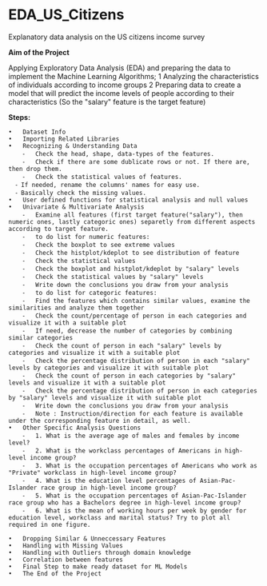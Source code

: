 # EDA_US_Citizens


Explanatory data analysis on the US citizens income survey

**Aim of the Project**

Applying Exploratory Data Analysis (EDA) and preparing the data to implement the Machine Learning Algorithms;
	1	Analyzing the characteristics of individuals according to income groups
	2	Preparing data to create a model that will predict the income levels of people according to their characteristics (So the "salary" feature is the target feature)

**Steps:**
		
	•	Dataset Info
	•	Importing Related Libraries
	•	Recognizing & Understanding Data
	    ⁃	Check the head, shape, data-types of the features.
	    ⁃	Check if there are some dublicate rows or not. If there are, then drop them.
	    ⁃	Check the statistical values of features.
      ⁃	If needed, rename the columns' names for easy use.
      ⁃	Basically check the missing values.
	•	User defined functions for statistical analysis and null values
	•	Univariate & Multivariate Analysis
        ⁃	Examine all features (first target feature("salary"), then numeric ones, lastly categoric ones) separetly from different aspects according to target feature.
        ⁃	to do list for numeric features:
        ⁃	Check the boxplot to see extreme values
        ⁃	Check the histplot/kdeplot to see distribution of feature
        ⁃	Check the statistical values
        ⁃	Check the boxplot and histplot/kdeplot by "salary" levels
        ⁃	Check the statistical values by "salary" levels
        ⁃	Write down the conclusions you draw from your analysis
        ⁃	to do list for categoric features:
        ⁃	Find the features which contains similar values, examine the similarities and analyze them together
        ⁃	Check the count/percentage of person in each categories and visualize it with a suitable plot
        ⁃	If need, decrease the number of categories by combining similar categories
        ⁃	Check the count of person in each "salary" levels by categories and visualize it with a suitable plot
        ⁃	Check the percentage distribution of person in each "salary" levels by categories and visualize it with suitable plot
        ⁃	Check the count of person in each categories by "salary" levels and visualize it with a suitable plot
        ⁃	Check the percentage distribution of person in each categories by "salary" levels and visualize it with suitable plot
        ⁃	Write down the conclusions you draw from your analysis
        ⁃	Note : Instruction/direction for each feature is available under the corresponding feature in detail, as well. 
	•	Other Specific Analysis Questions
        ⁃	1. What is the average age of males and females by income level?
        ⁃	2. What is the workclass percentages of Americans in high-level income group?
        ⁃	3. What is the occupation percentages of Americans who work as "Private" workclass in high-level income group?
        ⁃	4. What is the education level percentages of Asian-Pac-Islander race group in high-level income group?
        ⁃	5. What is the occupation percentages of Asian-Pac-Islander race group who has a Bachelors degree in high-level income group?
        ⁃	6. What is the mean of working hours per week by gender for education level, workclass and marital status? Try to plot all required in one figure.
		
	•	Dropping Similar & Unneccessary Features
	•	Handling with Missing Values
	•	Handling with Outliers through domain knowledge
	•	Correlation between features
	•	Final Step to make ready dataset for ML Models
	•	The End of the Project
